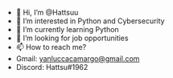 - 👋 Hi, I’m @Hattsuu
- 👀 I’m interested in Python and Cybersecurity
- 🌱 I’m currently learning Python
- 💞️ I’m looking for job opportunities
- 📫 How to reach me? 
- Gmail: yanluccacamargo@gmail.com
- Discord: Hattsu#1962
